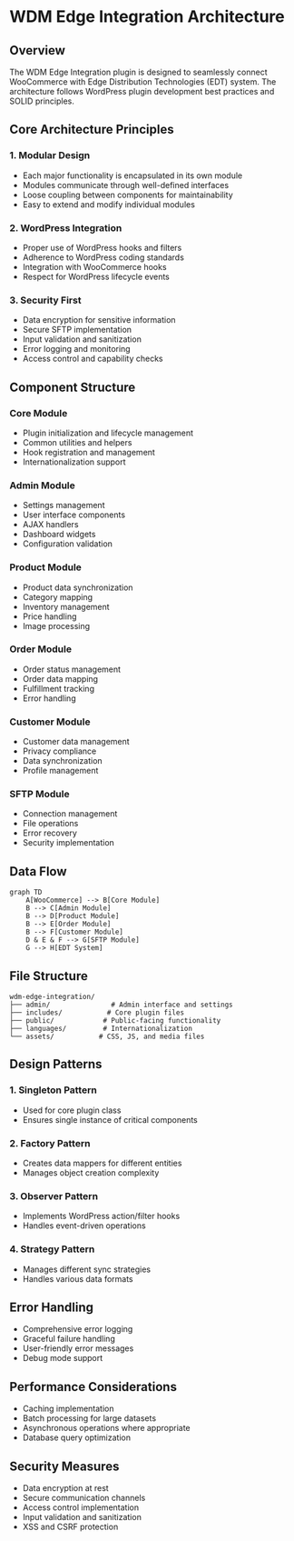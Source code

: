 # WDM Edge Integration Architecture

## Overview
The WDM Edge Integration plugin is designed to seamlessly connect WooCommerce with Edge Distribution Technologies (EDT) system. The architecture follows WordPress plugin development best practices and SOLID principles.

## Core Architecture Principles

### 1. Modular Design
- Each major functionality is encapsulated in its own module
- Modules communicate through well-defined interfaces
- Loose coupling between components for maintainability
- Easy to extend and modify individual modules

### 2. WordPress Integration
- Proper use of WordPress hooks and filters
- Adherence to WordPress coding standards
- Integration with WooCommerce hooks
- Respect for WordPress lifecycle events

### 3. Security First
- Data encryption for sensitive information
- Secure SFTP implementation
- Input validation and sanitization
- Error logging and monitoring
- Access control and capability checks

## Component Structure

### Core Module
- Plugin initialization and lifecycle management
- Common utilities and helpers
- Hook registration and management
- Internationalization support

### Admin Module
- Settings management
- User interface components
- AJAX handlers
- Dashboard widgets
- Configuration validation

### Product Module
- Product data synchronization
- Category mapping
- Inventory management
- Price handling
- Image processing

### Order Module
- Order status management
- Order data mapping
- Fulfillment tracking
- Error handling

### Customer Module
- Customer data management
- Privacy compliance
- Data synchronization
- Profile management

### SFTP Module
- Connection management
- File operations
- Error recovery
- Security implementation

## Data Flow

```mermaid
graph TD
    A[WooCommerce] --> B[Core Module]
    B --> C[Admin Module]
    B --> D[Product Module]
    B --> E[Order Module]
    B --> F[Customer Module]
    D & E & F --> G[SFTP Module]
    G --> H[EDT System]
```

## File Structure
```
wdm-edge-integration/
├── admin/               # Admin interface and settings
├── includes/           # Core plugin files
├── public/            # Public-facing functionality
├── languages/         # Internationalization
└── assets/           # CSS, JS, and media files
```

## Design Patterns

### 1. Singleton Pattern
- Used for core plugin class
- Ensures single instance of critical components

### 2. Factory Pattern
- Creates data mappers for different entities
- Manages object creation complexity

### 3. Observer Pattern
- Implements WordPress action/filter hooks
- Handles event-driven operations

### 4. Strategy Pattern
- Manages different sync strategies
- Handles various data formats

## Error Handling
- Comprehensive error logging
- Graceful failure handling
- User-friendly error messages
- Debug mode support

## Performance Considerations
- Caching implementation
- Batch processing for large datasets
- Asynchronous operations where appropriate
- Database query optimization

## Security Measures
- Data encryption at rest
- Secure communication channels
- Access control implementation
- Input validation and sanitization
- XSS and CSRF protection 